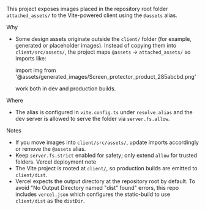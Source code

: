 This project exposes images placed in the repository root folder `attached_assets/` to the Vite-powered client using the `@assets` alias.

Why
- Some design assets originate outside the `client/` folder (for example, generated or placeholder images). Instead of copying them into `client/src/assets/`, the project maps `@assets` -> `attached_assets/` so imports like:

  import img from '@assets/generated_images/Screen_protector_product_285abcbd.png'

  work both in dev and production builds.

Where
- The alias is configured in `vite.config.ts` under `resolve.alias` and the dev server is allowed to serve the folder via `server.fs.allow`.

Notes
- If you move images into `client/src/assets/`, update imports accordingly or remove the `@assets` alias.
- Keep `server.fs.strict` enabled for safety; only extend `allow` for trusted folders.
Vercel deployment note
- The Vite project is rooted at `client/`, so production builds are emitted to `client/dist`.
- Vercel expects the output directory at the repository root by default. To avoid "No Output Directory named \"dist\" found" errors, this repo includes `vercel.json` which configures the static-build to use `client/dist` as the `distDir`.
